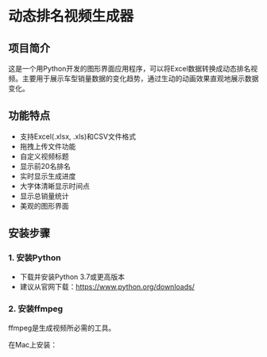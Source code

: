 # 动态排名视频生成器

## 项目简介
这是一个用Python开发的图形界面应用程序，可以将Excel数据转换成动态排名视频。主要用于展示车型销量数据的变化趋势，通过生动的动画效果直观地展示数据变化。

## 功能特点
- 支持Excel(.xlsx, .xls)和CSV文件格式
- 拖拽上传文件功能
- 自定义视频标题
- 显示前20名排名
- 实时显示生成进度
- 大字体清晰显示时间点
- 显示总销量统计
- 美观的图形界面

## 安装步骤

### 1. 安装Python
- 下载并安装Python 3.7或更高版本
- 建议从官网下载：https://www.python.org/downloads/

### 2. 安装ffmpeg
ffmpeg是生成视频所必需的工具。

在Mac上安装： 